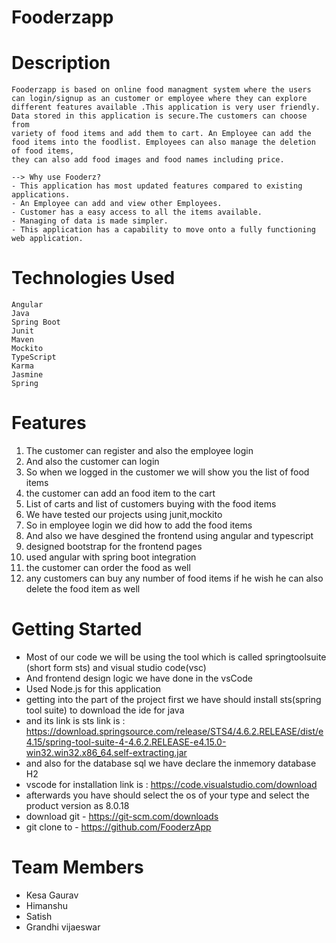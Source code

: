 

# Fooderzapp
  # Description
    Fooderzapp is based on online food managment system where the users can login/signup as an customer or employee where they can explore
    different features available .This application is very user friendly. Data stored in this application is secure.The customers can choose from
    variety of food items and add them to cart. An Employee can add the food items into the foodlist. Employees can also manage the deletion of food items,
    they can also add food images and food names including price.
    
    --> Why use Fooderz?
    - This application has most updated features compared to existing applications.
    - An Employee can add and view other Employees.
    - Customer has a easy access to all the items available.
    - Managing of data is made simpler.
    - This application has a capability to move onto a fully functioning web application.
    
    
     
  # Technologies Used
    Angular
    Java
    Spring Boot
    Junit
    Maven
    Mockito
    TypeScript
    Karma
    Jasmine
    Spring
    
#  Features
1. The customer can register and also the employee login 
2. And also the customer can login 
3. So when we logged in the customer we will show you the list of food items
4. the customer can add an food item to the cart
5. List of carts and list of customers buying with the food items 
6. We have tested our projects using junit,mockito
7. So in employee login we did how to add the food items
8. And also we have desgined the frontend using angular and typescript
9. designed bootstrap for the frontend pages
10. used angular with spring boot integration
11. the customer can order the food as well
12. any customers can buy any number of food items if he wish he can also delete the food item as well
# Getting Started
* Most of our code we will be using the tool which is called springtoolsuite (short form sts) and visual studio code(vsc)
* And frontend design logic we have done in the vsCode
* Used Node.js for this application
* getting into the part of the project first we have should install sts(spring tool suite) to download the ide for java
* and its link is sts link is : https://download.springsource.com/release/STS4/4.6.2.RELEASE/dist/e4.15/spring-tool-suite-4-4.6.2.RELEASE-e4.15.0-win32.win32.x86_64.self-extracting.jar
* and also for the database sql we have declare the inmemory database H2
* vscode for installation link is : https://code.visualstudio.com/download
* afterwards you have should select the os of your type and select the product version as 8.0.18 
* download git - https://git-scm.com/downloads
* git clone to - https://github.com/FooderzApp

    
    
 # Team Members
  * Kesa Gaurav
  * Himanshu
  * Satish
  * Grandhi vijaeswar
  
  
